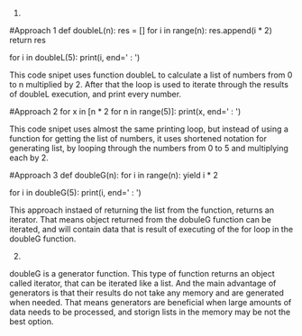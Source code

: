 1.
#Approach 1
def doubleL(n):
    res = []
    for i in range(n): res.append(i * 2)
    return res

for i in doubleL(5): 
    print(i, end=' : ')

This code snipet uses function doubleL to calculate a list of numbers from 0 to n multiplied by 2. 
After that the loop is used to iterate through the results of doubleL execution, and print every number.

#Approach 2
for x in [n * 2 for n in range(5)]:
    print(x, end=' : ')

This code snipet uses almost the same printing loop, but instead of using a function for getting the list of numbers,
it uses shortened notation for generating list, by looping through the numbers from 0 to 5 and multiplying each by 2.

#Approach 3
def doubleG(n):
        for i in range(n):
            yield i * 2

for i in doubleG(5):
        print(i, end=' : ')

This approach instaed of returning the list from the function, returns an iterator. 
That means object returned from the dobuleG function can be iterated, and will contain
data that is result of executing of the for loop in the doubleG function.

2.
doubleG is a generator function. This type of function returns an object called iterator, that can be iterated like a list.
And the main advantage of generators is that their results do not take any memory and are generated when needed. That means
generators are beneficial when large amounts of data needs to be processed, and storign lists in the memory may be not the best option.